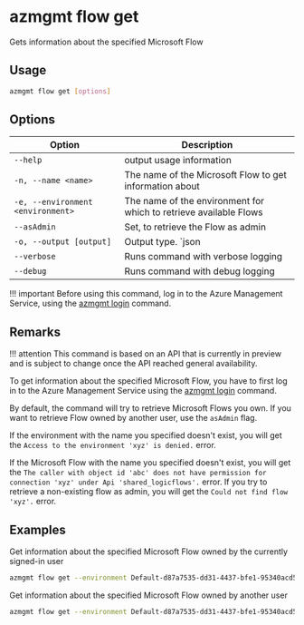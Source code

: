 # azmgmt flow get

Gets information about the specified Microsoft Flow

## Usage

```sh
azmgmt flow get [options]
```

## Options

Option|Description
------|-----------
`--help`|output usage information
`-n, --name <name>`|The name of the Microsoft Flow to get information about
`-e, --environment <environment>`|The name of the environment for which to retrieve available Flows
`--asAdmin`|Set, to retrieve the Flow as admin
`-o, --output [output]`|Output type. `json|text`. Default `text`
`--verbose`|Runs command with verbose logging
`--debug`|Runs command with debug logging

!!! important
    Before using this command, log in to the Azure Management Service, using the [azmgmt login](../login.md) command.

## Remarks

!!! attention
    This command is based on an API that is currently in preview and is subject to change once the API reached general availability.

To get information about the specified Microsoft Flow, you have to first log in to the Azure Management Service using the [azmgmt login](../login.md) command.

By default, the command will try to retrieve Microsoft Flows you own. If you want to retrieve Flow owned by another user, use the `asAdmin` flag.

If the environment with the name you specified doesn't exist, you will get the `Access to the environment 'xyz' is denied.` error.

If the Microsoft Flow with the name you specified doesn't exist, you will get the `The caller with object id 'abc' does not have permission for connection 'xyz' under Api 'shared_logicflows'.` error. If you try to retrieve a non-existing flow as admin, you will get the `Could not find flow 'xyz'.` error.

## Examples

Get information about the specified Microsoft Flow owned by the currently signed-in user

```sh
azmgmt flow get --environment Default-d87a7535-dd31-4437-bfe1-95340acd55c5 --name 3989cb59-ce1a-4a5c-bb78-257c5c39381d
```

Get information about the specified Microsoft Flow owned by another user

```sh
azmgmt flow get --environment Default-d87a7535-dd31-4437-bfe1-95340acd55c5 --name 3989cb59-ce1a-4a5c-bb78-257c5c39381d --asAdmin
```